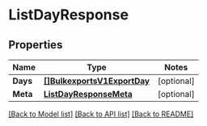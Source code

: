 # ListDayResponse

## Properties
Name | Type | Notes
------------ | ------------- | -------------
**Days** | [**[]BulkexportsV1ExportDay**](bulkexports.v1.export.day.md) | [optional] 
**Meta** | [**ListDayResponseMeta**](ListDayResponse_meta.md) | [optional] 

[[Back to Model list]](../README.md#documentation-for-models) [[Back to API list]](../README.md#documentation-for-api-endpoints) [[Back to README]](../README.md)


